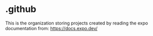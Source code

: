 # .github
This is the organization storing projects created by reading the expo documentation from:  https://docs.expo.dev/
